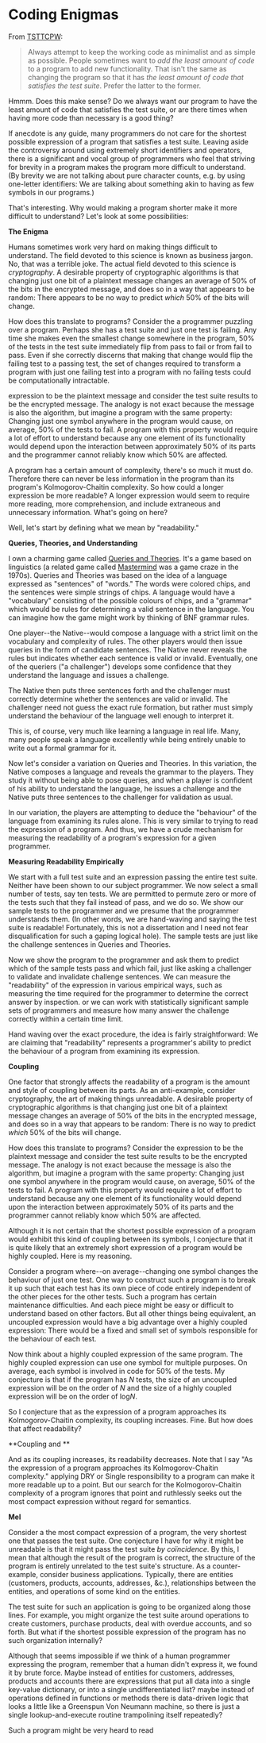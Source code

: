 Coding Enigmas
===

From [TSTTCPW](http://github.com/raganwald/homoiconic/blob/master/2009-06-05/tsttcpw.md#readme):

> Always attempt to keep the working code as minimalist and as simple as possible. People sometimes want to *add the least amount of code* to a program to add new functionality. That isn't the same as changing the program so that it has *the least amount of code that satisfies the test suite*. Prefer the latter to the former.

Hmmm. Does this make sense? Do we always want our program to have the least amount of code that satisfies the test suite, or are there times when having more code than necessary is a good thing?

If anecdote is any guide, many programmers do not care for the shortest possible expression of a program that satisfies a test suite. Leaving aside the controversy around using extremely short identifiers and operators, there is a significant and vocal group of programmers who feel that striving for brevity in a program makes the program more difficult to understand. (By brevity we are not talking about pure character counts, e.g. by using one-letter identifiers: We are talking about something akin to having as few symbols in our programs.)

That's interesting. Why would making a program shorter make it more difficult to understand? Let's look at some possibilities:

**The Enigma**

Humans sometimes work very hard on making things difficult to understand. The field devoted to this science is known as business jargon. No, that was a terrible joke. The actual field devoted to this science is *cryptography*. A desirable property of cryptographic algorithms is that changing just one bit of a plaintext message changes an average of 50% of the bits in the encrypted message, and does so in a way that appears to be random: There appears to be no way to predict *which* 50% of the bits will change.

How does this translate to programs? Consider the a programmer puzzling over a program. Perhaps she has a test suite and just one test is failing. Any time she makes even the smallest change somewhere in the program, 50% of the tests in the test suite immediately flip from pass to fail or from fail to pass. Even if she correctly discerns that making that change would flip the failing test to a passing test, the set of changes required to transform a program with just one failing test into a program with no failing tests could be computationally intractable.

expression to be the plaintext message and consider the test suite results to be the encrypted message. The analogy is not exact because the message is also the algorithm, but imagine a program with the same property: Changing just one symbol anywhere in the program would cause, on average, 50% of the tests to fail. A program with this property would require a lot of effort to understand because any one element of its functionality would depend upon the interaction between approximately 50% of its parts and the programmer cannot reliably know which 50% are affected.

A program has a certain amount of complexity, there's so much it must do. Therefore there can never be less information in the program than its program's Kolmogorov-Chaitin complexity. So how could a longer expression be more readable? A longer expression would seem to require more reading, more comprehension, and include extraneous and unnecessary information. What's going on here?

Well, let's start by defining what we mean by "readability."

**Queries, Theories, and Understanding**

I own a charming game called [Queries and Theories](http://wffnproof.com/inc/sdetail/123 "QUERIES 'N THEORIES: The Game of Science and Language"). It's a game based on linguistics (a related game called [Mastermind](http://tinyurl.com/master-mind-game "Mastermind on Wikipedia") was a game craze in the 1970s). Queries and Theories was based on the idea of a language expressed as "sentences" of "words." The words were colored chips, and the sentences were simple strings of chips. A language would have a "vocabulary" consisting of the possible colours of chips, and a "grammar" which would be rules for determining a valid sentence in the language. You can imagine how the game might work by thinking of BNF grammar rules.

One player--the Native--would compose a language with a strict limit on the vocabulary and complexity of rules. The other players would then issue queries in the form of candidate sentences. The Native never reveals the rules but indicates whether each sentence is valid or invalid. Eventually, one of the queriers ("a challenger") develops some confidence that they understand the language and issues a challenge.

The Native then puts three sentences forth and the challenger must correctly determine whether the sentences are valid or invalid. The challenger need not guess the exact rule formation, but rather must simply understand the behaviour of the language well enough to interpret it.

This is, of course, very much like learning a language in real life. Many, many people speak a language excellently while being entirely unable to write out a formal grammar for it.

Now let's consider a variation on Queries and Theories. In this variation, the Native composes a language and reveals the grammar to the players. They study it without being able to pose queries, and when a player is confident of his ability to understand the language, he issues a challenge and the Native puts three sentences to the challenger for validation as usual.

In our variation, the players are attempting to deduce the "behaviour" of the language from examining its rules alone. This is very similar to trying to read the expression of a program. And thus, we have a crude mechanism for measuring the readability of a program's expression for a given programmer.

**Measuring Readability Empirically**

We start with a full test suite and an expression passing the entire test suite. Neither have been shown to our subject programmer. We now select a small number of tests, say ten tests. We are permitted to permute zero or more of the tests such that they fail instead of pass, and we do so. We show our sample tests to the programmer and we presume that the programmer understands them. (In other words, we are hand-waving and saying the test suite is readable! Fortunately, this is not a dissertation and I need not fear disqualification for such a gaping logical hole). The sample tests are just like the challenge sentences in Queries and Theories.

Now we show the program to the programmer and ask them to predict which of the sample tests pass and which fail, just like asking a challenger to validate and invalidate challenge sentences. We can measure the "readability" of the expression in various empirical ways, such as measuring the time required for the programmer to determine the correct answer by inspection. or we can work with statistically significant sample sets of programmers and measure how many answer the challenge correctly within a certain time limit.

Hand waving over the exact procedure, the idea is fairly straightforward: We are claiming that "readability" represents a programmer's ability to predict the behaviour of a program from examining its expression.

**Coupling**

One factor that strongly affects the readability of a program is the amount and style of coupling between its parts. As an anti-example, consider cryptography, the art of making things unreadable. A desirable property of cryptographic algorithms is that changing just one bit of a plaintext message changes an average of 50% of the bits in the encrypted message, and does so in a way that appears to be random: There is no way to predict *which* 50% of the bits will change.

How does this translate to programs? Consider the expression to be the plaintext message and consider the test suite results to be the encrypted message. The analogy is not exact because the message is also the algorithm, but imagine a program with the same property: Changing just one symbol anywhere in the program would cause, on average, 50% of the tests to fail. A program with this property would require a lot of effort to understand because any one element of its functionality would depend upon the interaction between approximately 50% of its parts and the programmer cannot reliably know which 50% are affected.

Although it is not certain that the shortest possible expression of a program would exhibit this kind of coupling between its symbols, I conjecture that it is quite likely that an extremely short expression of a program would be highly coupled. Here is my reasoning.

Consider a program where--on average--changing one symbol changes the behaviour of just one test. One way to construct such a program is to break it up such that each test has its own piece of code entirely independent of the other pieces for the other tests. Such a program has certain maintenance difficulties. And each piece might be easy or difficult to understand based on other factors. But all other things being equivalent, an uncoupled expression would have a big advantage over a highly coupled expression: There would be a fixed and small set of symbols responsible for the behaviour of each test.

Now think about a highly coupled expression of the same program. The highly coupled expression can use one symbol for multiple purposes. On average, each symbol is involved in code for 50% of the tests. My conjecture is that if the program has *N* tests, the size of an uncoupled expression will be on the order of *N* and the size of a highly coupled expression will be on the order of log*N*.

So I conjecture that as the expression of a program approaches its Kolmogorov-Chaitin complexity, its coupling increases. Fine. But how does that affect readability?

**Coupling and **

And as its coupling increases, its readability decreases. Note that I say "As the expression of a program approaches its Kolmogorov-Chaitin complexity." applying DRY or Single responsibility to a program can make it more readable up to a point. But our search for the Kolmogorov-Chaitin complexity of a program ignores that point and ruthlessly seeks out the most compact expression without regard for semantics.

**Mel**

Consider a the most compact expression of a program, the very shortest one that passes the test suite. One conjecture I have for why it might be unreadable is that it might pass the test suite *by coïncidence*. By this, I mean that although the result of the program is correct, the structure of the program is entirely unrelated to the test suite's structure. As a counter-example, consider business applications. Typically, there are entities (customers, products, accounts, addresses, &c.), relationships between the entities, and operations of some kind on the entities.

The test suite for such an application is going to be organized along those lines. For example, you might organize the test suite around operations to create customers, purchase products, deal with overdue accounts, and so forth. But what if the shortest possible expression of the program has no such organization internally?

Although that seems impossible if we think of a human programmer expressing the program, remember that a human didn't express it, we found it by brute force. Maybe instead of entities for customers, addresses, products and accounts there are expressions that put all data into a single key-value dictionary, or into a single undifferentiated list? maybe instead of operations defined in functions or methods there is data-driven logic that looks a little like a Greenspun Von Neumann machine, so there is just a single lookup-and-execute routine trampolining itself repeatedly?

Such a program might be very heard to read